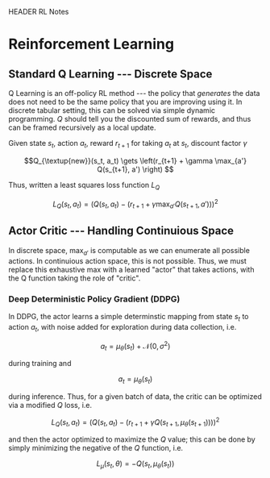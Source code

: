 HEADER RL Notes

# Reinforcement Learning

## Standard Q Learning --- Discrete Space

Q Learning is an off-policy RL method --- the policy that _generates_ the data does not need to be the same policy that you are improving using it. In discrete tabular setting, this can be solved via simple dynamic programming. $Q$ should tell you the discounted sum of rewards, and thus can be framed recursively as a local update.

Given state $s_t$, action $a_t$, reward $r_{t+1}$ for taking $a_t$ at $s_t$, discount factor $\gamma$

$$Q_{\textup{new}}(s_t, a_t) \gets \left(r_{t+1} + \gamma \max_{a'} Q(s_{t+1}, a') \right) $$

Thus, written a least squares loss function $L_Q$

$$L_Q(s_t, a_t) = \left(Q(s_t, a_t) - \left(r_{t+1} + \gamma \max_{a'} Q(s_{t+1}, a') \right) \right)^2$$

## Actor Critic --- Handling Continuious Space

In discrete space, $\max_{a'}$ is computable as we can enumerate all possible actions. In continuious action space, this is not possible. Thus, we must replace this exhaustive max with a learned "actor" that takes actions, with the Q function taking the role of "critic".

### Deep Deterministic Policy Gradient (DDPG)

In DDPG, the actor learns a simple determinstic mapping from state $s_t$ to action $a_t$, with noise added for exploration during data collection, i.e.

$$a_t = \mu_\theta(s_t) +\mathcal{N}(0, \sigma^2)$$

during training and

$$a_t = \mu_\theta(s_t)$$

during inference. Thus, for a given batch of data, the critic can be optimized via a modified $Q$ loss, i.e.

$$L_Q(s_t, a_t) = \left(Q(s_t, a_t) - \left(r_{t+1} + \gamma Q(s_{t+1}, \mu_\theta(s_{t+1})) \right) \right)^2$$

and then the actor optimized to maximize the $Q$ value; this can be done by simply minimizing the negative of the $Q$ function, i.e.

$$L_\mu(s_t, \theta) = -Q(s_t, \mu_\theta(s_t))$$






<!--This actor is often paramaterized as a Gaussian policy --- the network emits an $n$ dimensional mean $\mu$ and variance $\Sigma$ characterizing a distribution actions are then drawn from. While $\Sigma$ could be a full $n \times n$ matrix, it's often diagonal, i.e. each dimension is sampled independently, to form a _diagonal Gaussian policy_.-->